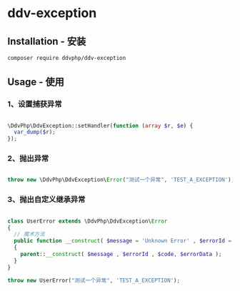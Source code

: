 ddv-exception
===================

Installation - 安装
------------

```bash
composer require ddvphp/ddv-exception
```

Usage - 使用
-----

### 1、设置捕获异常

```php

\DdvPhp\DdvException::setHandler(function (array $r, $e) {
  var_dump($r);  
});


```

### 2、抛出异常

```php

throw new \DdvPhp\DdvException\Error("测试一个异常", 'TEST_A_EXCEPTION');

```

### 3、抛出自定义继承异常

```php

class UserError extends \DdvPhp\DdvException\Error
{
  // 魔术方法
  public function __construct( $message = 'Unknown Error' , $errorId = 'UNKNOWN_ERROR' , $code = '400', $errorData = array() )
  {
    parent::__construct( $message , $errorId , $code, $errorData );
  }
}

throw new UserError("测试一个异常", 'TEST_A_EXCEPTION');

```
